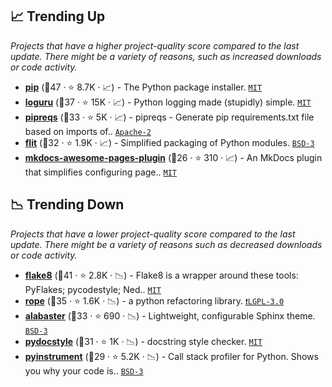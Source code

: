 ## 📈 Trending Up

_Projects that have a higher project-quality score compared to the last update. There might be a variety of reasons, such as increased downloads or code activity._

- <b><a href="https://github.com/pypa/pip">pip</a></b> (🥇47 ·  ⭐ 8.7K · 📈) - The Python package installer. <code><a href="http://bit.ly/34MBwT8">MIT</a></code>
- <b><a href="https://github.com/Delgan/loguru">loguru</a></b> (🥈37 ·  ⭐ 15K · 📈) - Python logging made (stupidly) simple. <code><a href="http://bit.ly/34MBwT8">MIT</a></code>
- <b><a href="https://github.com/bndr/pipreqs">pipreqs</a></b> (🥈33 ·  ⭐ 5K · 📈) - pipreqs - Generate pip requirements.txt file based on imports of.. <code><a href="http://bit.ly/3nYMfla">Apache-2</a></code>
- <b><a href="https://github.com/pypa/flit">flit</a></b> (🥉32 ·  ⭐ 1.9K · 📈) - Simplified packaging of Python modules. <code><a href="http://bit.ly/3aKzpTv">BSD-3</a></code>
- <b><a href="https://github.com/lukasgeiter/mkdocs-awesome-pages-plugin">mkdocs-awesome-pages-plugin</a></b> (🥉26 ·  ⭐ 310 · 📈) - An MkDocs plugin that simplifies configuring page.. <code><a href="http://bit.ly/34MBwT8">MIT</a></code> <code><img src="https://squidfunk.github.io/mkdocs-material/assets/favicon.png" style="display:inline;" width="13" height="13"></code>

## 📉 Trending Down

_Projects that have a lower project-quality score compared to the last update. There might be a variety of reasons such as decreased downloads or code activity._

- <b><a href="https://github.com/PyCQA/flake8">flake8</a></b> (🥇41 ·  ⭐ 2.8K · 📉) - Flake8 is a wrapper around these tools: PyFlakes; pycodestyle; Ned.. <code><a href="http://bit.ly/34MBwT8">MIT</a></code>
- <b><a href="https://github.com/python-rope/rope">rope</a></b> (🥇35 ·  ⭐ 1.6K · 📉) - a python refactoring library. <code><a href="http://bit.ly/37RvQcA">❗️LGPL-3.0</a></code>
- <b><a href="https://github.com/sphinx-doc/alabaster">alabaster</a></b> (🥈33 ·  ⭐ 690 · 📉) - Lightweight, configurable Sphinx theme. <code><a href="http://bit.ly/3aKzpTv">BSD-3</a></code> <code><img src="https://www.sphinx-doc.org/en/master/_static/favicon.svg" style="display:inline;" width="13" height="13"></code>
- <b><a href="https://github.com/PyCQA/pydocstyle">pydocstyle</a></b> (🥈31 ·  ⭐ 1K · 📉) - docstring style checker. <code><a href="http://bit.ly/34MBwT8">MIT</a></code>
- <b><a href="https://github.com/joerick/pyinstrument">pyinstrument</a></b> (🥈29 ·  ⭐ 5.2K · 📉) - Call stack profiler for Python. Shows you why your code is.. <code><a href="http://bit.ly/3aKzpTv">BSD-3</a></code>

